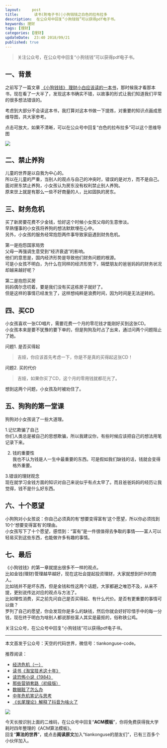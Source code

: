 ```yaml
---   
layout:     post  
title:       读书(附电子书)|小狗钱钱之白色的拉布拉多  
description:  在公众号中回复“小狗钱钱”可以获得pdf电子书。   
keywords: 理财 
tags: [理财]  
categories: [理财]  
updateDate:  23:40 2018/09/21  
published: true   
---  
```




> 关注公众号，在公众号中回复“小狗钱钱”可以获得pdf电子书。   


## 一、背景

之前写了一篇文章 [《小狗钱钱》 理财小白应该读的一本书](https://mp.weixin.qq.com/s/t77MplVYm_ZnV8LYZ6SQuw)，那时候我才看那本书，现在看了一大半了，发现这本书确实不错，以故事的形式让我们知道我们平常的很多想法错误的。  


考虑到大部分不会读这本书，我打算对这本书做一下提炼，对重要的知识点画成思维导图，共大家参考。  


点击可放大，如果不清晰，可以在公众号中回复“白色的拉布拉多”可以这个思维导图  

![](https://res2018.tiankonguse.com/images/2018/09/dog-one.png)  



## 二、禁止养狗  


儿童的世界是以自我为中心的。  
所以在儿童的严重，当别人的观点与自己的冲突时，错误的是对方，而不是自己。  
面对房东禁止养狗，小女孩认为房东没有权利禁止别人养狗。  
原来世上就是有那么一些不好商量的人，比如固执的房东。  


## 三、财务危机


买了新房要花费不少金钱，恰好这个时候小女孩父母的生意惨淡。  
早熟懂事的小女孩将养狗的想法默默埋在心中。  
另外，小女孩的服务经常抱怨两件事导致家庭遇到财务危机。

 
第一是抱怨国家局势    
父母一再强调生意受到“经济衰退”的影响。  
他们的意思是，国内经济形势是导致他们财务问题的根源。  
可是小女孩不明白，为什么在同样的经济形势下，隔壁朋友的爸爸妈妈的财务状况却越来越好呢​？  


第二是抱怨买房  
妈妈偶尔念叨着，要是我们没有买这栋房子就好了。  
但是这样的事情已经发生了，这样想纯粹是浪费时间，因为时间是无法逆转的。  


## 四、买CD

小女孩喜欢一张CD唱片，需要花费一个月的零花钱才能刚好买到这张CD。    
小女孩本来是要不犹豫的要下单的，但是狗狗及时占了出来，通过问两个问题阻止了她。  


问题1. 是否买得起  


> 吉娅，你应该首先考虑一下，你是不是真的买得起这张CD！  


问题2. 买的代价  


> 吉娅，如果你买了CD，这个月的零用钱就都花光了。  
 
 
想到这两个问题，小女孩及时被劝住了。    


## 五、狗狗的第一堂课


狗狗对小女孩说了一些大道理。  


1.记忆欺骗了自己  
你们人类总是被自己的思想欺骗，所以我建议你，有些时候应该把自己的想法用笔记录下来。  


2. 钱的重要性  
我也不认为钱是人一生中最重要的东西。可是假如我们缺钱的话，钱就会变得格外重要。  


3.错误的理财观念  
现在就学习金钱方面的知识对自己来说似乎有点太早了。而且爸爸妈妈的经历让我觉得，钱不是什么好东西。  



## 六、十个愿望  


小狗狗对小女孩说：你自己必须真的有‘想要变得富有’这个愿望，所以你必须找到10个‘想要变得富有’的理由。  
小女孩写下了十个愿望，感悟到：“富有”是一件很值得去争取的事情——富人可以轻易买到这些东西，也能做许多有趣的事情。  



## 七、最后

《小狗钱钱》的第一章就提出很多不一样的观点。  
比如金钱(理财)管理越早越好，现在这社会提起投资理财，大家就想到奸诈的商人。  
比如钱并不是坏东西，但是金钱和性这两个话题，大家都避之唯恐不及，从来不提，更别说传达对应的观点与方法了。  
比如理性消费，买之前先问自己是否买得起、有什么代价。是否有更重要的事情可以做？  
罗列了自己的愿望，你会发现你是多么的缺钱，然后你就会好好珍惜手中的每一分钱，现在终于明白为啥别人都说那些富人其实是最抠的，俗称铁公鸡。  



关注公众号，在公众号中回复“小狗钱钱”可以获得pdf电子书。   

---


本文首发于公众号：天空的代码世界，微信号：tiankonguse-code。  


推荐阅读：  


* [经济危机（一）](https://mp.weixin.qq.com/s/hxO7oR8cLljSClYS-yE6pw)   
* [读书《淘宝技术这十年》](https://mp.weixin.qq.com/s/IeOQGh22U_1TPrf6sYYTkQ)  
* [读恐怖小说《1984》](https://mp.weixin.qq.com/s/q7HL5o_R5cqJc0b9Ll7EMw)    
* [那些营销套路（初级版）](https://mp.weixin.qq.com/s/xdvqZo9ll6kaL66Cdx)   
* [数据脏了怎么办](https://mp.weixin.qq.com/s/Blw4yxmIsE51dzzbNcfFbg)    
* [中年危机笔记与思考](https://mp.weixin.qq.com/s/dFzDtZS0JN6hhpc1DF-e_g)     
* [《长尾理论》解释了抖音为啥火了](https://mp.weixin.qq.com/s/sFWtMYj_WOKdgjolo7T56A)  



![](https://res2018.tiankonguse.com/images/tiankonguse-support.png)   


今天长按识别上面的二维码，在公众号中回复“**ACM模板**”，你将免费获得我大学耗时四年整理的《ACM算法模板》。  
回复“**算法的世界**”，或点击**阅读原文**加入“tiankonguse的朋友们”，已有三百多个小伙伴加入。  




